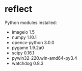 # reflect

Python modules installed:
* imageio 1.5
* numpy 1.10.1
* opencv-python 3.0.0
* pygame 1.9.2a0
* scipy 0.16.1
* pywin32-220.win-amd64-py3.4
* watchdog 0.8.3
